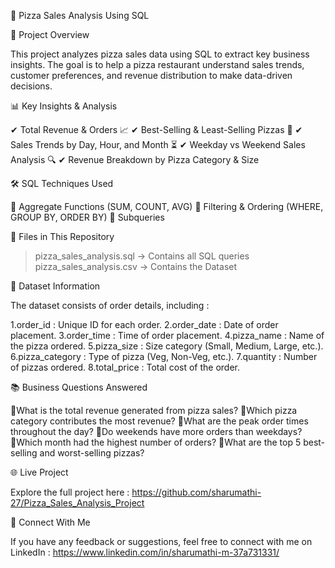 🍕 Pizza Sales Analysis Using SQL 

📌 Project Overview

This project analyzes pizza sales data using SQL to extract key business insights.  The goal is to help a pizza restaurant understand sales trends, customer preferences, and revenue distribution to make data-driven decisions.

📊 Key Insights & Analysis

✔ Total Revenue & Orders 📈
✔ Best-Selling & Least-Selling Pizzas 🍕
✔ Sales Trends by Day, Hour, and Month ⏳
✔ Weekday vs Weekend Sales Analysis 🔍
✔ Revenue Breakdown by Pizza Category & Size

🛠 SQL Techniques Used

🔹 Aggregate Functions (SUM, COUNT, AVG)
🔹 Filtering & Ordering (WHERE, GROUP BY, ORDER BY)
🔹 Subqueries

📂 Files in This Repository

> pizza_sales_analysis.sql → Contains all SQL queries
> pizza_sales_analysis.csv → Contains the Dataset

📆 Dataset Information

The dataset consists of order details, including :

1.order_id : Unique ID for each order.
2.order_date : Date of order placement.
3.order_time : Time of order placement.
4.pizza_name : Name of the pizza ordered.
5.pizza_size : Size category (Small, Medium, Large, etc.).
6.pizza_category : Type of pizza (Veg, Non-Veg, etc.).
7.quantity : Number of pizzas ordered.
8.total_price : Total cost of the order.

📚 Business Questions Answered

🔹What is the total revenue generated from pizza sales?
🔹Which pizza category contributes the most revenue?
🔹What are the peak order times throughout the day?
🔹Do weekends have more orders than weekdays?
🔹Which month had the highest number of orders?
🔹What are the top 5 best-selling and worst-selling pizzas?

🌐 Live Project

Explore the full project here : https://github.com/sharumathi-27/Pizza_Sales_Analysis_Project

👥 Connect With Me

If you have any feedback or suggestions, feel free to connect with me on LinkedIn : 
https://www.linkedin.com/in/sharumathi-m-37a731331/
